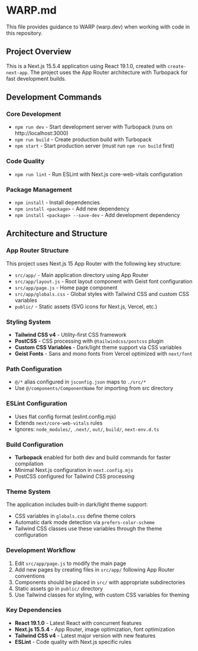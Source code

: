 # WARP.md

This file provides guidance to WARP (warp.dev) when working with code in this repository.

## Project Overview

This is a Next.js 15.5.4 application using React 19.1.0, created with `create-next-app`. The project uses the App Router architecture with Turbopack for fast development builds.

## Development Commands

### Core Development
- `npm run dev` - Start development server with Turbopack (runs on http://localhost:3000)
- `npm run build` - Create production build with Turbopack
- `npm start` - Start production server (must run `npm run build` first)

### Code Quality
- `npm run lint` - Run ESLint with Next.js core-web-vitals configuration

### Package Management
- `npm install` - Install dependencies
- `npm install <package>` - Add new dependency
- `npm install <package> --save-dev` - Add development dependency

## Architecture and Structure

### App Router Structure
This project uses Next.js 15 App Router with the following key structure:
- `src/app/` - Main application directory using App Router
- `src/app/layout.js` - Root layout component with Geist font configuration
- `src/app/page.js` - Home page component
- `src/app/globals.css` - Global styles with Tailwind CSS and custom CSS variables
- `public/` - Static assets (SVG icons for Next.js, Vercel, etc.)

### Styling System
- **Tailwind CSS v4** - Utility-first CSS framework
- **PostCSS** - CSS processing with `@tailwindcss/postcss` plugin
- **Custom CSS Variables** - Dark/light theme support via CSS variables
- **Geist Fonts** - Sans and mono fonts from Vercel optimized with `next/font`

### Path Configuration
- `@/*` alias configured in `jsconfig.json` maps to `./src/*`
- Use `@/components/ComponentName` for importing from src directory

### ESLint Configuration
- Uses flat config format (eslint.config.mjs)
- Extends `next/core-web-vitals` rules
- Ignores: `node_modules/`, `.next/`, `out/`, `build/`, `next-env.d.ts`

### Build Configuration
- **Turbopack** enabled for both dev and build commands for faster compilation
- Minimal Next.js configuration in `next.config.mjs`
- PostCSS configured for Tailwind CSS processing

### Theme System
The application includes built-in dark/light theme support:
- CSS variables in `globals.css` define theme colors
- Automatic dark mode detection via `prefers-color-scheme`
- Tailwind CSS classes use these variables through the theme configuration

### Development Workflow
1. Edit `src/app/page.js` to modify the main page
2. Add new pages by creating files in `src/app/` following App Router conventions
3. Components should be placed in `src/` with appropriate subdirectories
4. Static assets go in `public/` directory
5. Use Tailwind classes for styling, with custom CSS variables for theming

### Key Dependencies
- **React 19.1.0** - Latest React with concurrent features
- **Next.js 15.5.4** - App Router, image optimization, font optimization
- **Tailwind CSS v4** - Latest major version with new features
- **ESLint** - Code quality with Next.js specific rules

